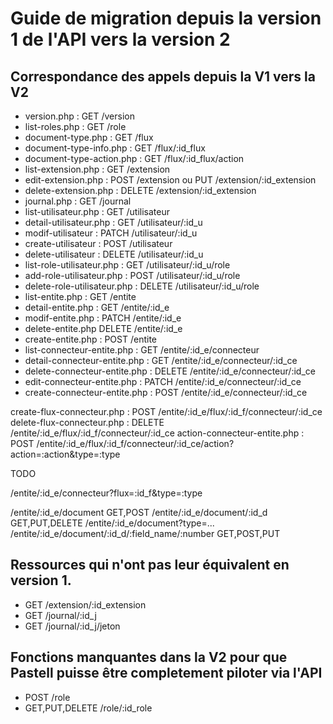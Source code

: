 # Guide de migration depuis la version 1 de l'API vers la version 2


## Correspondance des appels depuis la V1 vers la V2

- version.php : GET /version 
- list-roles.php : GET /role 
- document-type.php : GET /flux  
- document-type-info.php : GET /flux/:id_flux 
- document-type-action.php : GET /flux/:id_flux/action
- list-extension.php : GET /extension
- edit-extension.php : POST /extension ou PUT /extension/:id_extension
- delete-extension.php : DELETE /extension/:id_extension
- journal.php : GET /journal 
- list-utilisateur.php : GET /utilisateur
- detail-utilisateur.php : GET /utilisateur/:id_u
- modif-utilisateur :  PATCH /utilisateur/:id_u
- create-utilisateur : POST /utilisateur
- delete-utilisateur : DELETE /utilisateur/:id_u
- list-role-utilisateur.php : GET /utilisateur/:id_u/role
- add-role-utilisateur.php : POST /utilisateur/:id_u/role
- delete-role-utilisateur.php : DELETE /utilisateur/:id_u/role
- list-entite.php : GET /entite
- detail-entite.php : GET /entite/:id_e
- modif-entite.php : PATCH /entite/:id_e
- delete-entite.php  DELETE /entite/:id_e
- create-entite.php : POST /entite
- list-connecteur-entite.php : GET /entite/:id_e/connecteur
- detail-connecteur-entite.php : GET /entite/:id_e/connecteur/:id_ce
- delete-connecteur-entite.php : DELETE /entite/:id_e/connecteur/:id_ce
- edit-connecteur-entite.php : PATCH /entite/:id_e/connecteur/:id_ce
- create-connecteur-entite.php : POST /entite/:id_e/connecteur/:id_ce

create-flux-connecteur.php : POST /entite/:id_e/flux/:id_f/connecteur/:id_ce
delete-flux-connecteur.php : DELETE /entite/:id_e/flux/:id_f/connecteur/:id_ce
action-connecteur-entite.php : POST /entite/:id_e/flux/:id_f/connecteur/:id_ce/action?action=:action&type=:type

TODO 
  
/entite/:id_e/connecteur?flux=:id_f&type=:type


/entite/:id_e/document GET,POST
/entite/:id_e/document/:id_d GET,PUT,DELETE
/entite/:id_e/document?type=... 
/entite/:id_e/document/:id_d/:field_name/:number GET,POST,PUT


## Ressources qui n'ont pas leur équivalent en version 1.

- GET /extension/:id_extension
- GET /journal/:id_j 
- GET /journal/:id_j/jeton


## Fonctions manquantes dans la V2 pour que Pastell puisse être completement piloter via l'API

- POST /role 
- GET,PUT,DELETE /role/:id_role 
